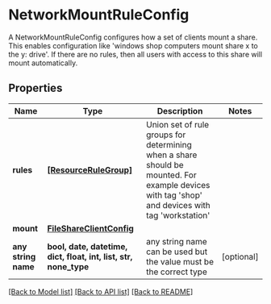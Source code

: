 # NetworkMountRuleConfig

A NetworkMountRuleConfig configures how a set of clients mount a share. This enables configuration like 'windows shop computers mount share x to the y: drive'. If there are no rules, then all users with access to this share will mount automatically. 

## Properties
Name | Type | Description | Notes
------------ | ------------- | ------------- | -------------
**rules** | [**[ResourceRuleGroup]**](ResourceRuleGroup.md) | Union set of rule groups for determining when a share should be mounted. For example devices with tag &#39;shop&#39; and devices with tag &#39;workstation&#39;  | 
**mount** | [**FileShareClientConfig**](FileShareClientConfig.md) |  | 
**any string name** | **bool, date, datetime, dict, float, int, list, str, none_type** | any string name can be used but the value must be the correct type | [optional]

[[Back to Model list]](../README.md#documentation-for-models) [[Back to API list]](../README.md#documentation-for-api-endpoints) [[Back to README]](../README.md)


